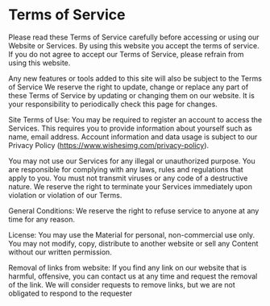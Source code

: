 # Terms of Service

Please read these Terms of Service carefully before accessing or using our Website or Services. By using this website you accept the terms of service. If you do not agree to accept our Terms of Service, please refrain from using this website.

Any new features or tools added to this site will also be subject to the Terms of Service We reserve the right to update, change or replace any part of these Terms of Service by updating or changing them on our website. It is your responsibility to periodically check this page for changes.


Site Terms of Use:
You may be required to register an account to access the Services. This requires you to provide information about yourself such as name, email address. Account information and data usage is subject to our Privacy Policy (https://www.wishesimg.com/privacy-policy).

You may not use our Services for any illegal or unauthorized purpose. You are responsible for complying with any laws, rules and regulations that apply to you. You must not transmit viruses or any code of a destructive nature. We reserve the right to terminate your Services immediately upon violation or violation of our Terms.


General Conditions:
We reserve the right to refuse service to anyone at any time for any reason.


License:
You may use the Material for personal, non-commercial use only. You may not modify, copy, distribute to another website or sell any Content without our written permission.


Removal of links from website:
If you find any link on our website that is harmful, offensive, you can contact us at any time and request the removal of the link. We will consider requests to remove links, but we are not obligated to respond to the requester
